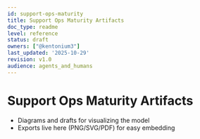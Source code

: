 ```yaml
---
id: support-ops-maturity
title: Support Ops Maturity Artifacts
doc_type: readme
level: reference
status: draft
owners: ["@kentonium3"]
last_updated: '2025-10-29'
revision: v1.0
audience: agents_and_humans
---
```


# Support Ops Maturity Artifacts
- Diagrams and drafts for visualizing the model
- Exports live here (PNG/SVG/PDF) for easy embedding
